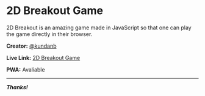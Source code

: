 # 2D Breakout Game

2D Breakout is an amazing game made in JavaScript so that one can play the game directly in their browser.

**Creator:** [@kundanb](https://github.com/kundanb)

**Live Link:** [2D Breakout Game](https://kundanb.github.io/js--2d-breakout-game)

**PWA:** Avaliable

---

_**Thanks!**_
